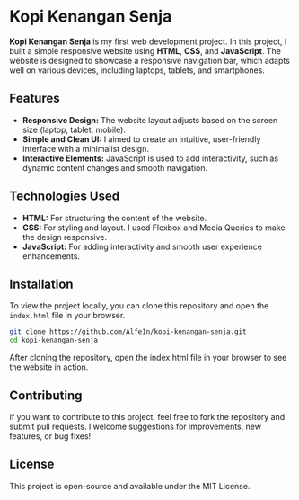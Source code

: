 # Kopi Kenangan Senja

**Kopi Kenangan Senja** is my first web development project. In this project, I built a simple responsive website using **HTML**, **CSS**, and **JavaScript**. The website is designed to showcase a responsive navigation bar, which adapts well on various devices, including laptops, tablets, and smartphones.

## Features

- **Responsive Design:** The website layout adjusts based on the screen size (laptop, tablet, mobile).
- **Simple and Clean UI:** I aimed to create an intuitive, user-friendly interface with a minimalist design.
- **Interactive Elements:** JavaScript is used to add interactivity, such as dynamic content changes and smooth navigation.

## Technologies Used

- **HTML:** For structuring the content of the website.
- **CSS:** For styling and layout. I used Flexbox and Media Queries to make the design responsive.
- **JavaScript:** For adding interactivity and smooth user experience enhancements.

## Installation

To view the project locally, you can clone this repository and open the `index.html` file in your browser.

```bash
git clone https://github.com/Alfe1n/kopi-kenangan-senja.git
cd kopi-kenangan-senja
```
After cloning the repository, open the index.html file in your browser to see the website in action.

## Contributing
If you want to contribute to this project, feel free to fork the repository and submit pull requests. I welcome suggestions for improvements, new features, or bug fixes!

## License
This project is open-source and available under the MIT License.
